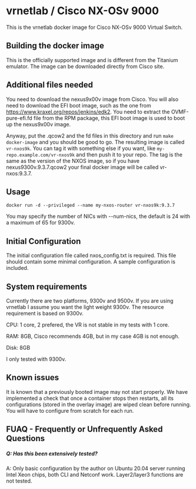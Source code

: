 vrnetlab / Cisco NX-OSv 9000
============================
This is the vrnetlab docker image for Cisco NX-OSv 9000 Virtual Switch.

Building the docker image
-------------------------
This is the officially supported image and is different from the Titanium
emulator. The image can be downloaded directly from Cisco site.

Additional files needed
-----------------------
You need to download the nexus9x00v image from Cisco. You will also need to
download the EFI boot image, such as the one from 
https://www.kraxel.org/repos/jenkins/edk2. You need to extract the 
OVMF-pure-efi.fd file from the RPM package, this EFI boot image is used to
boot up the nexus9x00v image.

Anyway, put the .qcow2 and the fd files in this directory and run 
`make docker-image` and you should be good to go. The resulting image
is called `vr-nxos9k`. You can tag it with something else if you want,
like `my-repo.example.com/vr-nxos9k` and then push it to your repo. The tag
is the same as the version of the NXOS image, so if you have
nexus9300v.9.3.7.qcow2 your final docker image will be called vr-nxos:9.3.7.

Usage
-----
```
docker run -d --privileged --name my-nxos-router vr-nxos9k:9.3.7
```
You may specify the number of NICs with --num-nics, the default is 24 with a
maximum of 65 for 9300v.

Initial Configuration
---------------------
The initial configuration file called nxos_config.txt is required. This file
should contain some minimal configuration. A sample configuration is included.

System requirements
-------------------

Currently there are two platforms, 9300v and 9500v. If you are using vrnetlab
I assume you want the light weight 9300v. The resource requirement is based on
9300v.

CPU: 1 core, 2 prefered, the VR is not stable in my tests with 1 core.

RAM: 8GB, Cisco recommends 4GB, but in my case 4GB is not enough.

Disk: 8GB

I only tested with 9300v.

Known issues
------------
It is known that a previously booted image may not start properly. We have
implemented a check that once a container stops then restarts, all its
configurations (stored in the overlay image) are wiped clean before running.
You will have to configure from scratch for each run.

FUAQ - Frequently or Unfrequently Asked Questions
-------------------------------------------------
##### Q: Has this been extensively tested?
A: Only basic configuration by the author on Ubuntu 20.04 server running Intel
Xeon chips, both CLI and Netconf work. Layer2/layer3 functions are not tested.
